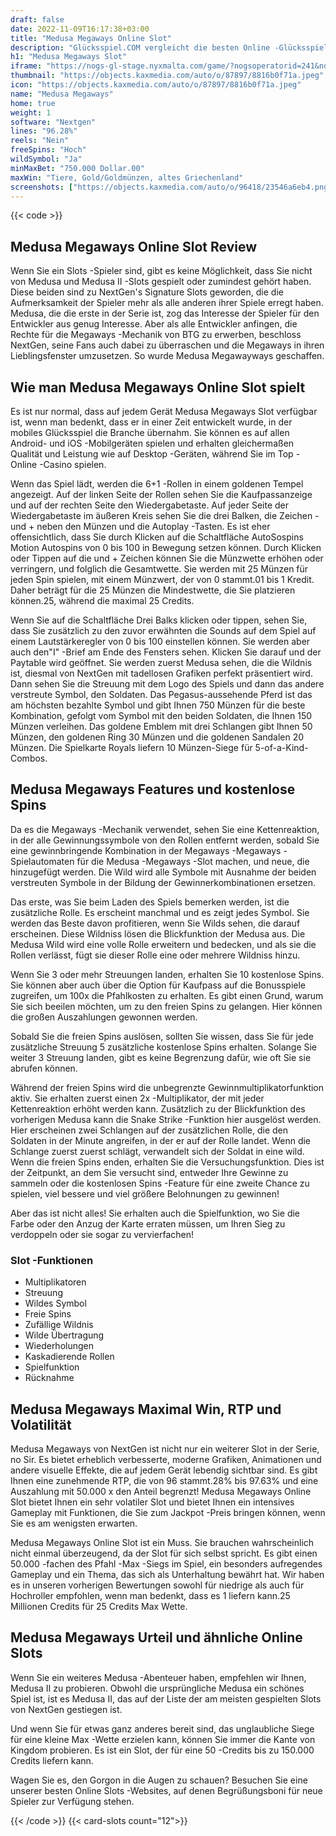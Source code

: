 ```yaml
---
draft: false
date: 2022-11-09T16:17:38+03:00
title: "Medusa Megaways Online Slot"
description: "Glücksspiel.COM vergleicht die besten Online -Glücksspiel -Sites und -spiele der Kanada.  Unabhängige Produktbewertungen und exklusive Anmeldeangebote. Jetzt spielen!"
h1: "Medusa Megaways Slot"
iframe: "https://nogs-gl-stage.nyxmalta.com/game/?nogsoperatorid=241&nogsgameid=70441&sessionid=&accountid=&nogsmode=demo&nogslang=en_us&nogscurrency=EUR&clienttype=html5&lobbyurl=http://demo.nyxinteractive.com?session="
thumbnail: "https://objects.kaxmedia.com/auto/o/87897/8816b0f71a.jpeg"
icon: "https://objects.kaxmedia.com/auto/o/87897/8816b0f71a.jpeg"
name: "Medusa Megaways"
home: true
weight: 1
software: "Nextgen"
lines: "96.28%"
reels: "Nein"
freeSpins: "Hoch"
wildSymbol: "Ja"
minMaxBet: "750.000 Dollar.00"
maxWin: "Tiere, Gold/Goldmünzen, altes Griechenland"
screenshots: ["https://objects.kaxmedia.com/auto/o/96418/23546a6eb4.png"]
---
```


{{< code >}}<h2>Medusa Megaways Online Slot Review</h2><p>Wenn Sie ein Slots -Spieler sind, gibt es keine Möglichkeit, dass Sie nicht von Medusa und Medusa II -Slots gespielt oder zumindest gehört haben. Diese beiden sind zu NextGen's Signature Slots geworden, die die Aufmerksamkeit der Spieler mehr als alle anderen ihrer Spiele erregt haben. Medusa, die die erste in der Serie ist, zog das Interesse der Spieler für den Entwickler aus genug Interesse. Aber als alle Entwickler anfingen, die Rechte für die Megaways -Mechanik von BTG zu erwerben, beschloss NextGen, seine Fans auch dabei zu überraschen und die Megaways in ihren Lieblingsfenster umzusetzen. So wurde Medusa Megawayways geschaffen.</p><h2>Wie man Medusa Megaways Online Slot spielt</h2><p>Es ist nur normal, dass auf jedem Gerät Medusa Megaways Slot verfügbar ist, wenn man bedenkt, dass er in einer Zeit entwickelt wurde, in der mobiles Glücksspiel die Branche übernahm. Sie können es auf allen Android- und iOS -Mobilgeräten spielen und erhalten gleichermaßen Qualität und Leistung wie auf Desktop -Geräten, während Sie im Top -Online -Casino spielen.</p><p>Wenn das Spiel lädt, werden die 6+1 -Rollen in einem goldenen Tempel angezeigt. Auf der linken Seite der Rollen sehen Sie die Kaufpassanzeige und auf der rechten Seite den Wiedergabetaste. Auf jeder Seite der Wiedergabetaste im äußeren Kreis sehen Sie die drei Balken, die Zeichen - und + neben den Münzen und die Autoplay -Tasten. Es ist eher offensichtlich, dass Sie durch Klicken auf die Schaltfläche AutoSospins Motion Autospins von 0 bis 100 in Bewegung setzen können. Durch Klicken oder Tippen auf die und + Zeichen können Sie die Münzwette erhöhen oder verringern, und folglich die Gesamtwette. Sie werden mit 25 Münzen für jeden Spin spielen, mit einem Münzwert, der von 0 stammt.01 bis 1 Kredit. Daher beträgt für die 25 Münzen die Mindestwette, die Sie platzieren können.25, während die maximal 25 Credits.</p><p>Wenn Sie auf die Schaltfläche Drei Balks klicken oder tippen, sehen Sie, dass Sie zusätzlich zu den zuvor erwähnten die Sounds auf dem Spiel auf einem Lautstärkeregler von 0 bis 100 einstellen können. Sie werden aber auch den"I" -Brief am Ende des Fensters sehen. Klicken Sie darauf und der Paytable wird geöffnet. Sie werden zuerst Medusa sehen, die die Wildnis ist, diesmal von NextGen mit tadellosen Grafiken perfekt präsentiert wird. Dann sehen Sie die Streuung mit dem Logo des Spiels und dann das andere verstreute Symbol, den Soldaten. Das Pegasus-aussehende Pferd ist das am höchsten bezahlte Symbol und gibt Ihnen 750 Münzen für die beste Kombination, gefolgt vom Symbol mit den beiden Soldaten, die Ihnen 150 Münzen verleihen. Das goldene Emblem mit drei Schlangen gibt Ihnen 50 Münzen, den goldenen Ring 30 Münzen und die goldenen Sandalen 20 Münzen. Die Spielkarte Royals liefern 10 Münzen-Siege für 5-of-a-Kind-Combos.</p><h2>Medusa Megaways Features und kostenlose Spins</h2><p>Da es die Megaways -Mechanik verwendet, sehen Sie eine Kettenreaktion, in der alle Gewinnungssymbole von den Rollen entfernt werden, sobald Sie eine gewinnbringende Kombination in der Megaways -Megaways -Spielautomaten für die Medusa -Megaways -Slot machen, und neue, die hinzugefügt werden. Die Wild wird alle Symbole mit Ausnahme der beiden verstreuten Symbole in der Bildung der Gewinnerkombinationen ersetzen.</p><p>Das erste, was Sie beim Laden des Spiels bemerken werden, ist die zusätzliche Rolle. Es erscheint manchmal und es zeigt jedes Symbol. Sie werden das Beste davon profitieren, wenn Sie Wilds sehen, die darauf erscheinen. Diese Wildniss lösen die Blickfunktion der Medusa aus. Die Medusa Wild wird eine volle Rolle erweitern und bedecken, und als sie die Rollen verlässt, fügt sie dieser Rolle eine oder mehrere Wildniss hinzu.</p><p>Wenn Sie 3 oder mehr Streuungen landen, erhalten Sie 10 kostenlose Spins. Sie können aber auch über die Option für Kaufpass auf die Bonusspiele zugreifen, um 100x die Pfahlkosten zu erhalten. Es gibt einen Grund, warum Sie sich beeilen möchten, um zu den freien Spins zu gelangen. Hier können die großen Auszahlungen gewonnen werden.</p><p>Sobald Sie die freien Spins auslösen, sollten Sie wissen, dass Sie für jede zusätzliche Streuung 5 zusätzliche kostenlose Spins erhalten. Solange Sie weiter 3 Streuung landen, gibt es keine Begrenzung dafür, wie oft Sie sie abrufen können.</p><p>Während der freien Spins wird die unbegrenzte Gewinnmultiplikatorfunktion aktiv. Sie erhalten zuerst einen 2x -Multiplikator, der mit jeder Kettenreaktion erhöht werden kann. Zusätzlich zu der Blickfunktion des vorherigen Medusa kann die Snake Strike -Funktion hier ausgelöst werden. Hier erscheinen zwei Schlangen auf der zusätzlichen Rolle, die den Soldaten in der Minute angreifen, in der er auf der Rolle landet. Wenn die Schlange zuerst zuerst schlägt, verwandelt sich der Soldat in eine wild. Wenn die freien Spins enden, erhalten Sie die Versuchungsfunktion. Dies ist der Zeitpunkt, an dem Sie versucht sind, entweder Ihre Gewinne zu sammeln oder die kostenlosen Spins -Feature für eine zweite Chance zu spielen, viel bessere und viel größere Belohnungen zu gewinnen!</p><p>Aber das ist nicht alles! Sie erhalten auch die Spielfunktion, wo Sie die Farbe oder den Anzug der Karte erraten müssen, um Ihren Sieg zu verdoppeln oder sie sogar zu vervierfachen!</p><h3>
Slot -Funktionen</h3><ul>
<li></span>
Multiplikatoren</li>
<li></span>
Streuung</li>
<li></span>
Wildes Symbol</li>
<li></span>
Freie Spins</li>
<li></span>
Zufällige Wildnis</li>
<li></span>
Wilde Übertragung</li>
<li></span>
Wiederholungen</li>
<li></span>
Kaskadierende Rollen</li>
<li></span>
Spielfunktion</li>
<li></span>
Rücknahme</li></ul><h2>Medusa Megaways Maximal Win, RTP und Volatilität</h2><p>Medusa Megaways von NextGen ist nicht nur ein weiterer Slot in der Serie, no Sir. Es bietet erheblich verbesserte, moderne Grafiken, Animationen und andere visuelle Effekte, die auf jedem Gerät lebendig sichtbar sind. Es gibt Ihnen eine zunehmende RTP, die von 96 stammt.28% bis 97.63% und eine Auszahlung mit 50.000 x den Anteil begrenzt! Medusa Megaways Online Slot bietet Ihnen ein sehr volatiler Slot und bietet Ihnen ein intensives Gameplay mit Funktionen, die Sie zum Jackpot -Preis bringen können, wenn Sie es am wenigsten erwarten.</p><p>Medusa Megaways Online Slot ist ein Muss. Sie brauchen wahrscheinlich nicht einmal überzeugend, da der Slot für sich selbst spricht. Es gibt einen 50.000 -fachen des Pfahl -Max -Siegs im Spiel, ein besonders aufregendes Gameplay und ein Thema, das sich als Unterhaltung bewährt hat. Wir haben es in unseren vorherigen Bewertungen sowohl für niedrige als auch für Hochroller empfohlen, wenn man bedenkt, dass es 1 liefern kann.25 Millionen Credits für 25 Credits Max Wette.</p><h2>Medusa Megaways Urteil und ähnliche Online Slots</h2><p>Wenn Sie ein weiteres Medusa -Abenteuer haben, empfehlen wir Ihnen, Medusa II zu probieren. Obwohl die ursprüngliche Medusa ein schönes Spiel ist, ist es Medusa II, das auf der Liste der am meisten gespielten Slots von NextGen gestiegen ist.</p><p>Und wenn Sie für etwas ganz anderes bereit sind, das unglaubliche Siege für eine kleine Max -Wette erzielen kann, können Sie immer die Kante von Kingdom probieren. Es ist ein Slot, der für eine 50 -Credits bis zu 150.000 Credits liefern kann.</p><p>Wagen Sie es, den Gorgon in die Augen zu schauen? Besuchen Sie eine unserer besten Online Slots -Websites, auf denen Begrüßungsboni für neue Spieler zur Verfügung stehen.</p>{{< /code >}}
{{< card-slots count="12">}}